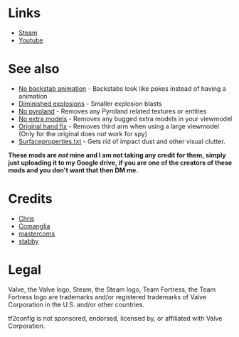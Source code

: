 # Links
* [Steam](https://steamcommunity.com/id/nekfresh)
* [Youtube](https://www.youtube.com/channel/UCHRTcx22PpzIPzKDG2cRv8w)

# See also
* [No backstab animation](#) - Backstabs look like pokes instead of having a animation
* [Diminished explosions](#) - Smaller explosion blasts
* [No pyroland](#) - Removes any Pyroland related textures or entities
* [No extra models](#) - Removes any bugged extra models in your viewmodel
* [Original hand fix](#) - Removes third arm when using a large viewmodel (Only for the original does _not_ work for spy)
* [Surfaceproperties.txt](#) - Gets rid of impact dust and other visual clutter.

**These mods are _not_ mine and I am not taking any credit for them, simply just uploading it to my Google drive, if you are one of the creators of these mods and you don't want that then DM me.**

# Credits
* [Chris](https://chrisdown.name/tf2/)
* [Comanglia](https://www.teamfortress.tv/25328/comanglias-config-fps-guide)
* [mastercoms](https://github.com/mastercoms/)
* [stabby](https://www.youtube.com/user/stabbyvideo)

# Legal
Valve, the Valve logo, Steam, the Steam logo, Team Fortress, the Team Fortress logo are trademarks and/or registered trademarks of Valve Corporation in the U.S. and/or other countries.

tf2config is not sponsored, endorsed, licensed by, or affiliated with Valve Corporation.
